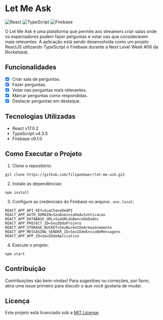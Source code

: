 # Let Me Ask

![React](https://img.shields.io/badge/React-v17.0.2-blue)
![TypeScript](https://img.shields.io/badge/TypeScript-v4.3.5-blue)
![Firebase](https://img.shields.io/badge/Firebase-v9.1.0-orange)

O Let Me Ask é uma plataforma que permite aos streamers criar salas onde os espectadores podem fazer perguntas e votar nas que considerarem mais relevantes. A aplicação está sendo desenvolvida como um projeto ReactJS utilizando TypeScript e Firebase durante a Next Level Week #06 da Rocketseat.

## Funcionalidades

- [x] Criar sala de perguntas.
- [x] Fazer perguntas.
- [x] Votar nas perguntas mais relevantes.
- [x] Marcar perguntas como respondidas.
- [x] Destacar perguntas em destaque.

## Tecnologias Utilizadas

- React v17.0.2
- TypeScript v4.3.5
- Firebase v9.1.0

## Como Executar o Projeto

1. Clone o repositório:

```
git clone https://github.com/filipedower/let-me-ask.git
```

2. Instale as dependências:

```
npm install
```

3. Configure as credenciais do Firebase no arquivo `.env.local`:

```
REACT_APP_API_KEY=SuaChaveDeAPI
REACT_APP_AUTH_DOMAIN=SeuDominioDeAutenticacao
REACT_APP_DATABASE_URL=SuaURLdoBancoDeDados
REACT_APP_PROJECT_ID=SeuIDdoProjeto
REACT_APP_STORAGE_BUCKET=SeuBucketDeArmazenamento
REACT_APP_MESSAGING_SENDER_ID=SeuIDdeEnvioDeMensagens
REACT_APP_APP_ID=SeuIDdeAplicativo
```

4. Execute o projeto:

```
npm start
```

## Contribuição

Contribuições são bem-vindas! Para sugestões ou correções, por favor, abra uma issue primeiro para discutir o que você gostaria de mudar.

## Licença

Este projeto está licenciado sob a [MIT License](https://choosealicense.com/licenses/mit/).
